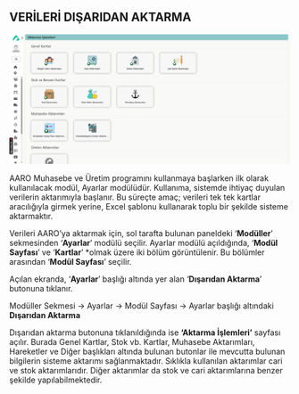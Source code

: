 
## VERİLERİ DIŞARIDAN AKTARMA

[![Image](../Ayarlar/aktarmaislemleri.png)](aktarmaislemleri)

AARO Muhasebe ve Üretim programını kullanmaya başlarken ilk olarak kullanılacak modül, Ayarlar modülüdür.
Kullanıma, sistemde ihtiyaç duyulan verilerin aktarımıyla başlanır. Bu süreçte amaç; verileri tek tek kartlar aracılığıyla girmek yerine, Excel şablonu kullanarak toplu bir şekilde sisteme aktarmaktır.

Verileri AARO’ya aktarmak için, sol tarafta bulunan paneldeki ‘**Modüller**’ sekmesinden ‘**Ayarlar**’ modülü seçilir. Ayarlar modülü açıldığında, ‘**Modül Sayfası**’ ve ‘**Kartlar**’ *olmak üzere iki bölüm görüntülenir. Bu bölümler arasından ‘**Modül Sayfası**’ seçilir.

Açılan ekranda, ‘**Ayarlar**’ başlığı altında yer alan ‘**Dışarıdan Aktarma**’ butonuna tıklanır. 

Modüller Sekmesi -> Ayarlar  -> Modül Sayfası -> Ayarlar başlığı altındaki **Dışarıdan Aktarma** 

Dışarıdan aktarma butonuna tıklanıldığında ise **‘Aktarma İşlemleri’** sayfası açılır. Burada Genel Kartlar, Stok vb. Kartlar, Muhasebe Aktarımları, Hareketler ve Diğer başlıkları altında bulunan butonlar ile mevcutta bulunan bilgilerin sisteme aktarımı sağlanmaktadır. Sıklıkla kullanılan aktarımlar cari ve stok aktarımlarıdır. Diğer aktarımlar da stok ve cari aktarımlarına benzer şekilde yapılabilmektedir. 
